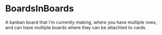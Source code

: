 # BoardsInBoards

A kanban board that i'm currently making, where you have multiple rows, and can have multiple boards where they can be attachted to cards.

